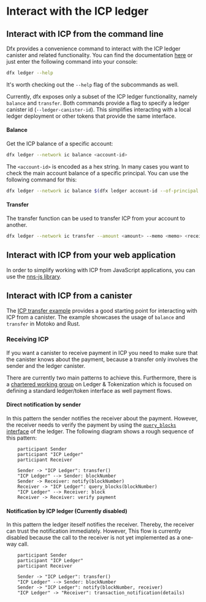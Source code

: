 # Interact with the ICP ledger



## Interact with ICP from the command line

Dfx provides a convenience command to interact with the ICP ledger canister and related functionality. You can find the documentation [here](https://internetcomputer.org/docs/current/references/cli-reference/dfx-ledger/) or just enter the following command into your console:

``` bash
dfx ledger --help
```

It's worth checking out the `--help` flag of the subcommands as well.

Currently, dfx exposes only a subset of the ICP ledger functionality, namely `balance` and `transfer`.
Both commands provide a flag to specify a ledger canister id (`--ledger-canister-id`). This simplifies interacting with a local ledger deployment or other tokens that provide the same interface.

#### Balance

Get the ICP balance of a specific account:
``` bash
dfx ledger --network ic balance <account-id>
```
The `<account-id>` is encoded as a hex string.
In many cases you want to check the main account balance of a specific principal. You can use the following command for this:

``` bash
dfx ledger --network ic balance $(dfx ledger account-id --of-principal <principal-id>)
```

#### Transfer

The transfer function can be used to transfer ICP from your account to another. 

``` bash
dfx ledger --network ic transfer --amount <amount> --memo <memo> <receiver-account-id>
```


<!-- ## Interact with ICP using Candid UI -->

## Interact with ICP from your web application

In order to simplify working with ICP from JavaScript applications, you can use the [nns-js library](https://github.com/dfinity/nns-js).

## Interact with ICP from a canister

The [ICP transfer example](/samples/token-transfer) provides a good starting point for interacting with ICP from a canister. The example showcases the usage of `balance` and `transfer` in Motoko and Rust.

### Receiving ICP

If you want a canister to receive payment in ICP you need to make sure that the canister knows about the payment, because a transfer only involves the sender and the ledger canister.

There are currently two main patterns to achieve this. Furthermore, there is a [chartered working group](https://forum.dfinity.org/t/announcing-technical-working-groups/11781) on Ledger & Tokenization which is focused on defining a standard ledger/token interface as well payment flows.

#### Direct notification by sender

In this pattern the sender notifies the receiver about the payment. However, the receiver needs to verify the payment by using the [`query_blocks` interface](/docs/current/references/ledger#_getting_ledger_blocks) of the ledger.
The following diagram shows a rough sequence of this pattern:

```plantuml
    participant Sender
    participant "ICP Ledger"
    participant Receiver
    
    Sender -> "ICP Ledger": transfer()
    "ICP Ledger" --> Sender: blockNumber
    Sender -> Receiver: notify(blockNumber)
    Receiver -> "ICP Ledger": query_blocks(blockNumber)
    "ICP Ledger" --> Receiver: block
    Receiver -> Receiver: verify payment
```


#### Notification by ICP ledger (Currently disabled)

In this pattern the ledger iteself notifies the receiver. Thereby, the receiver can trust the notification immediately. However, This flow is currently disabled because the call to the receiver is not yet implemented as a one-way call. 

```plantuml
    participant Sender
    participant "ICP Ledger"
    participant Receiver
    
    Sender -> "ICP Ledger": transfer()
    "ICP Ledger" --> Sender: blockNumber
    Sender -> "ICP Ledger": notify(blockNumber, receiver)
    "ICP Ledger" -> "Receiver": transaction_notification(details)
```
